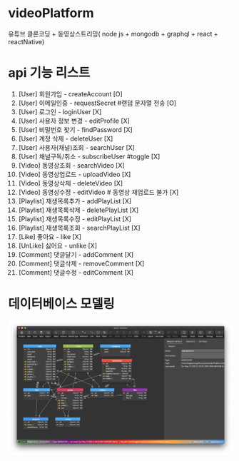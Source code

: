 # videoPlatform
유튜브 클론코딩 + 동영상스트리밍( node js + mongodb + graphql + react + reactNative)

# api 기능 리스트
1.  [User]  회원가입 - createAccount [O]
2.  [User]  이메일인증 - requestSecret #랜덤 문자열 전송 [O]
3.  [User]  로그인 - loginUser [X]
4.  [User]  사용자 정보 변경 - editProfile [X]
5.  [User]  비밀번호 찾기 - findPassword [X]
6.  [User]  계정 삭제 - deleteUser [X]
0.  [User]  사용자(채널)조회 - searchUser [X]
0.  [User]  채널구독/취소 - subscribeUser #toggle  [X]
0.  [Video] 동영상조회 - searchVideo [X]
7.  [Video] 동영상업로드 - uploadVideo [X]
8.  [Video] 동영상삭제 - deleteVideo [X]
9.  [Video] 동영상수정 - editVideo # 동영상 재업로드 불가 [X]
10. [Playlist] 재생목록추가 - addPlayList [X]
11. [Playlist] 재생목록삭제 - deletePlayList [X]
12. [Playlist] 재생목록수정 - editPlayList [X]
13. [Playlist] 재생목록조회 - searchPlayList [X]
14. [Like] 좋아요 - like  [X]
15. [UnLike] 싫어요  - unlike [X]
16. [Comment] 댓글달기 - addComment [X]
17. [Comment] 댓글삭제 - removeComment [X]
18. [Comment] 댓글수정 - editComment [X]


# 데이터베이스 모델링
![ex_screenshot](./modeling1.png)


